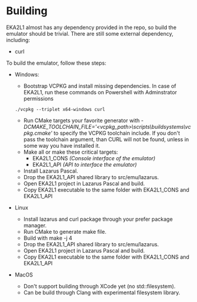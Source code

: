 # Building
EKA2L1 almost has any dependency provided in the repo, so build the emulator should be trivial. There are still some external dependency, including:
- curl

To build the emulator, follow these steps:
- Windows:
   - Bootstrap VCPKG and install missing dependencies. In case of EKA2L1, run these commands on Powershell with Adminstrator permissions
   ```
   ./vcpkg --triplet x64-windows curl 
   ```
   - Run CMake targets your favorite generator with *-DCMAKE_TOOLCHAIN_FILE='<vcpkg_path>\scripts\buildsystems\vcpkg.cmake'* to specify the VCPKG toolchain
   include. If you don't pass the toolchain argument, than CURL will not be found, unless in some way you have installed it.
   - Make all or make these critical targets:
      * EKA2L1_CONS *(Console interface of the emulator)*
      * EKA2L1_API *(API to interface the emulator)*
    - Install Lazarus Pascal.
    - Drop the EKA2L1_API shared library to src/emu/lazarus.
    - Open EKA2L1 project in Lazarus Pascal and build.
    - Copy EKA2L1 executable to the same folder with EKA2L1_CONS and EKA2L1_API

- Linux
    - Install lazarus and curl package through your prefer package manager.
    - Run CMake to generate make file.
    - Build with make -j 4
    - Drop the EKA2L1_API shared library to src/emu/lazarus.
    - Open EKA2L1 project in Lazarus Pascal and build.
    - Copy EKA2L1 executable to the same folder with EKA2L1_CONS and EKA2L1_API

- MacOS
    - Don't support building through XCode yet (no std::filesystem).
    - Can be build through Clang with experimental filesystem library.